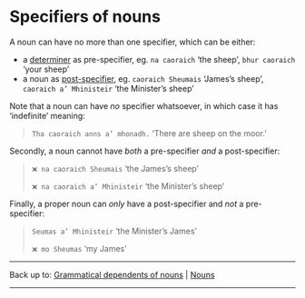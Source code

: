 # Specifiers of nouns

A noun can have no more than one specifier, which can be either:

- a [determiner](determiners.md) as pre-specifier, eg. `na caoraich` ‘the sheep’, `bhur caoraich` ‘your sheep’
- a noun as [post-specifier](post-specifiers.md), eg. `caoraich Sheumais` ‘James’s sheep’, `caoraich a’ Mhinisteir` ‘the Minister’s sheep’

Note that a noun can have *no* specifier whatsoever, in which case it has ‘indefinite’ meaning:

> `Tha caoraich anns a’ mhonadh.` ‘There are sheep on the moor.’

Secondly, a noun cannot have *both* a pre-specifier *and* a post-specifier:

> `❌ na caoraich Sheumais` ‘the James’s sheep’
>
>`❌ na caoraich a’ Mhinisteir` ‘the Minister’s sheep’

Finally, a proper noun can *only* have a post-specifier and *not* a pre-specifier:

> `Seumas a’ Mhinisteir` ‘the Minister’s James’
>
>`❌ mo Sheumas` ‘my James’

----

Back up to: [Grammatical dependents of nouns](../index.md) \| [Nouns](../../index.md)

----
